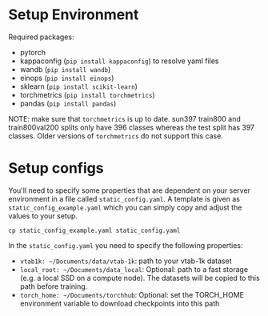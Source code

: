 # Setup Environment
Required packages:
- pytorch 
- kappaconfig (`pip install kappaconfig`) to resolve yaml files
- wandb (`pip install wandb`)
- einops (`pip install einops`)
- sklearn (`pip install scikit-learn`)
- torchmetrics (`pip install torchmetrics`)
- pandas (`pip install pandas`)

NOTE: make sure that `torchmetrics` is up to date. sun397 train800 and train800val200 splits only have 396 classes
whereas the test split has 397 classes. Older versions of `torchmetrics` do not support this case.

# Setup configs

You'll need to specify some properties that are dependent on your server environment in a file called `static_config.yaml`.
A template is given as `static_config_example.yaml` which you can simply copy and adjust the values to your setup.

`cp static_config_example.yaml static_config.yaml`

In the `static_config.yaml` you need to specify the following properties:
- `vtab1k: ~/Documents/data/vtab-1k`: path to your vtab-1k dataset
- `local_root: ~/Documents/data_local`:  Optional: path to a fast storage (e.g. a local SSD on a compute node). The datasets will be copied to this path before training.
- `torch_home: ~/Documents/torchhub`: Optional: set the TORCH_HOME environment variable to download checkpoints into this path
